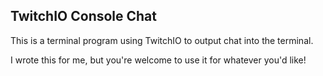 ## TwitchIO Console Chat

This is a terminal program using TwitchIO to output chat into the terminal.

I wrote this for me, but you're welcome to use it for whatever you'd like!
